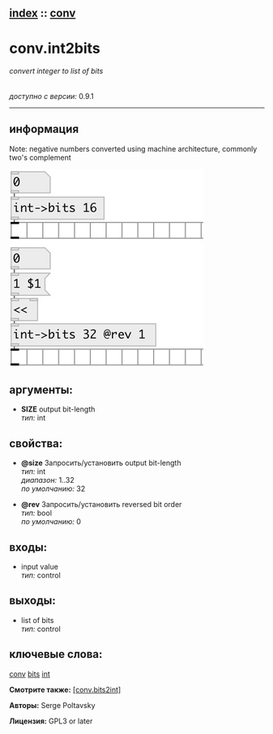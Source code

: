 [index](index.html) :: [conv](category_conv.html)
---

# conv.int2bits

###### convert integer to list of bits

*доступно с версии:* 0.9.1

---


## информация
Note: negative numbers converted using machine architecture, commonly two&#39;s complement


[![example](../examples/img/conv.int2bits.jpg)](../examples/pd/conv.int2bits.pd)



## аргументы:

* **SIZE**
output bit-length<br>
_тип:_ int<br>





## свойства:

* **@size** 
Запросить/установить output bit-length<br>
_тип:_ int<br>
_диапазон:_ 1..32<br>
_по умолчанию:_ 32<br>

* **@rev** 
Запросить/установить reversed bit order<br>
_тип:_ bool<br>
_по умолчанию:_ 0<br>



## входы:

* input value<br>
_тип:_ control



## выходы:

* list of bits<br>
_тип:_ control



## ключевые слова:

[conv](keywords/conv.html)
[bits](keywords/bits.html)
[int](keywords/int.html)



**Смотрите также:**
[\[conv.bits2int\]](conv.bits2int.html)




**Авторы:** Serge Poltavsky




**Лицензия:** GPL3 or later





